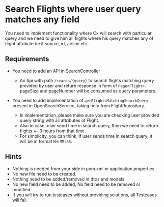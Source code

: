 # Search Flights where user query matches any field

You need to implement functionality where Cx will search with particular query and we need to give him all flights where his query matches any of flight attribute be it source, id, airline etc.. 

## Requirements

 - You need to add an API in SearchController
     
      - An Api with path `/search/{query}` to search flights matching query provided by user and return response in form of `Page<Flight>`. pageSize and pageNumber will be consumed as query parameters.
      
 - You need to add implementation of `getFlightsMatchingSearchQuery` present in OpenSearchService, taking help from FlightRepository. 

    - In implementation, please make sure you are checking user provided query string with all attributes of Flight. 
    - Also In case, user send time in search query, then we need to return flights +- 3 hours from that time. 
    - For simplicity, you can think, if user sends time in search query, it will be in format `HH:MM:SS`. 

## Hints
 - Nothing is needed from your side in pom.xml or application.properties
 - No new file need to be created.
 - Nothing need to be added/removed in dtos and models.
 - No new field need to be added, No field need to be removed or modified.
 - If you will try to run testcases without providing solutions, all Testcases will fail.